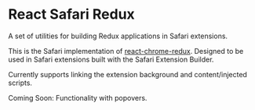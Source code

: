 # React Safari Redux
A set of utilities for building Redux applications in Safari extensions. 

This is the Safari implementation of [react-chrome-redux](https://github.com/tshaddix/react-chrome-redux). Designed to be used in 
Safari extensions built with the Safari Extension Builder.

Currently supports linking the extension background and content/injected scripts.  

Coming Soon:  Functionality with popovers.
